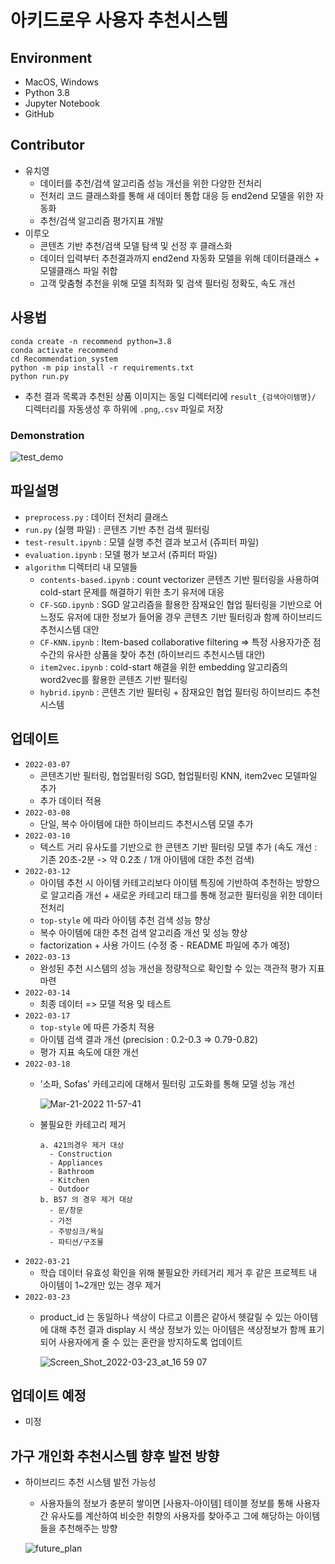 # 아키드로우 사용자 추천시스템
## Environment
  - MacOS, Windows
  - Python 3.8
  - Jupyter Notebook
  - GitHub

## Contributor
  - 유치영
    - 데이터를 추천/검색 알고리즘 성능 개선을 위한 다양한 전처리
    - 전처리 코드 클래스화를 통해 새 데이터 통합 대응 등 end2end 모델을 위한 자동화
    - 추천/검색 알고리즘 평가지표 개발
  - 이루오
    - 콘텐츠 기반 추천/검색 모델 탐색 및 선정 후 클래스화
    - 데이터 입력부터 추천결과까지 end2end 자동화 모델을 위해 데이터클래스 + 모델클래스 파일 취합
    - 고객 맞춤형 추천을 위해 모델 최적화 및 검색 필터링 정확도, 속도 개선

## 사용법
  ```
  conda create -n recommend python=3.8
  conda activate recommend
  cd Recommendation_system
  python -m pip install -r requirements.txt
  python run.py
  ```
  - 추천 결과 목록과 추천된 상품 이미지는 동일 디렉터리에 `result_{검색아이템명}/` 디렉터리를 자동생성 후 하위에 `.png`,`.csv` 파일로 저장
  ### Demonstration
  ![test_demo](https://user-images.githubusercontent.com/61719257/158094840-1e0bfa06-82e5-4243-8416-9e22d34945f5.gif)


## 파일설명
  - `preprocess.py` : 데이터 전처리 클래스
  - `run.py` (실행 파일) : 콘텐츠 기반 추천 검색 필터링
  - `test-result.ipynb` : 모델 실행 추천 결과 보고서 (쥬피터 파일)
  - `evaluation.ipynb` : 모델 평가 보고서 (쥬피터 파일)
  - `algorithm` 디렉터리 내 모델들
    - `contents-based.ipynb` : count vectorizer 콘텐츠 기반 필터링을 사용하여 cold-start 문제를 해결하기 위한 초기 유저에 대응
    - `CF-SGD.ipynb` : SGD 알고리즘을 활용한 잠재요인 협업 필터링을 기반으로 어느정도 유저에 대한 정보가 들어올 경우 콘텐츠 기반 필터링과 함께 하이브리드 추천시스템 대안
    - `CF-KNN.ipynb` : Item-based collaborative filtering ⇒ 특정 사용자가준 점수간의 유사한 상품을 찾아 추천 (하이브리드 추천시스템 대안)
    - `item2vec.ipynb` : cold-start 해결을 위한 embedding 알고리즘의 word2vec를 활용한 콘텐츠 기반 필터링
    - `hybrid.ipynb` : 콘텐츠 기반 필터링 + 잠재요인 협업 필터링 하이브리드 추천시스템 
  

## 업데이트
  - `2022-03-07`
    - 콘텐츠기반 필터링, 협업필터링 SGD, 협업필터링 KNN, item2vec 모델파일 추가
    - 추가 데이터 적용
  - `2022-03-08`
    - 단일, 복수 아이템에 대한 하이브리드 추천시스템 모델 추가
  - `2022-03-10`
    - 텍스트 거리 유사도를 기반으로 한 콘텐츠 기반 필터링 모델 추가 (속도 개선 : 기존 20초-2분 -> 약 0.2초 / 1개 아이템에 대한 추천 검색)
  - `2022-03-12`
    - 아이템 추천 시 아이템 카테고리보다 아이템 특징에 기반하여 추천하는 방향으로 알고리즘 개선 + 새로운 카테고리 태그를 통해 정교한 필터링을 위한 데이터 전처리
    - `top-style` 에 따라 아이템 추천 검색 성능 향상
    - 복수 아이템에 대한 추천 검색 알고리즘 개선 및 성능 향상
    - factorization + 사용 가이드 (수정 중 - README 파일에 추가 예정)
  - `2022-03-13`
    - 완성된 추천 시스템의 성능 개선을 정량적으로 확인할 수 있는 객관적 평가 지표 마련
  - `2022-03-14`
    - 최종 데이터 => 모델 적용 및 테스트
  - `2022-03-17`
    - `top-style` 에 따른 가중치 적용
    - 아이템 검색 결과 개선 (precision : 0.2-0.3 => 0.79-0.82)
    - 평가 지표 속도에 대한 개선
  - `2022-03-18`
    - '소파, Sofas' 카테고리에 대해서 필터링 고도화를 통해 모델 성능 개선
       
       ![Mar-21-2022 11-57-41](https://user-images.githubusercontent.com/61719257/159199665-b63862a5-9ed4-48d9-8dcd-56d20d463707.gif)

    - 불필요한 카테고리 제거
      ```
      a. 421의경우 제거 대상
        - Construction
        - Appliances
        - Bathroom
        - Kitchen
        - Outdoor
      b. B57 의 경우 제거 대상
        - 문/창문
        - 가전
        - 주방싱크/욕실
        - 파티션/구조물
      ```
  - `2022-03-21`
    - 학습 데이터 유효성 확인을 위해 불필요한 카테거리 제거 후 같은 프로젝트 내 아이템이 1~2개만 있는 경우 제거 
  - `2022-03-23`
    - product_id 는 동일하나 색상이 다르고 이름은 같아서 헷갈릴 수 있는 아이템에 대해 추천 결과 display 시 색상 정보가 있는 아이템은 색상정보가 함께 표기되어 사용자에게 줄 수 있는 혼란을 방지하도록 업데이트
    
      ![Screen_Shot_2022-03-23_at_16 59 07](https://user-images.githubusercontent.com/61719257/159652007-6f708473-b75e-4811-88a6-9a2f0a4aa32d.png)

    
## 업데이트 예정
  - 미정
  
## 가구 개인화 추천시스템 향후 발전 방향
  - 하이브리드 추천 시스템 발전 가능성
    - 사용자들의 정보가 충분히 쌓이면 [사용자-아이템] 테이블 정보를 통해 사용자간 유사도를 계산하여 비슷한 취향의 사용자를 찾아주고 그에 해당하는 아이템들을 추천해주는 방향
    
    ![future_plan](https://user-images.githubusercontent.com/61719257/159622620-075af858-32a7-49f7-bcb0-9b035094c9e3.gif)
